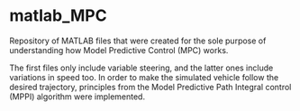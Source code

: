 # matlab_MPC
Repository of MATLAB files that were created for the sole purpose of understanding how Model Predictive Control (MPC) works.

The first files only include variable steering, and the latter ones include variations in speed too.
In order to make the simulated vehicle follow the desired trajectory, principles from the Model Predictive Path Integral control (MPPI) algorithm were implemented.


